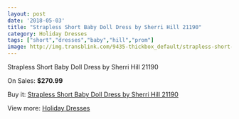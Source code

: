 ```yaml
---
layout: post
date: '2018-05-03'
title: "Strapless Short Baby Doll Dress by Sherri Hill 21190"
category: Holiday Dresses
tags: ["short","dresses","baby","hill","prom"]
image: http://img.transblink.com/9435-thickbox_default/strapless-short-baby-doll-dress-by-sherri-hill-21190.jpg
---
```

Strapless Short Baby Doll Dress by Sherri Hill 21190

On Sales: **$270.99**
<a href="https://www.transblink.com/en/holiday-dresses/3082-strapless-short-baby-doll-dress-by-sherri-hill-21190.html"><amp-img layout="responsive" width="600" height="600" src="//img.transblink.com/9435-thickbox_default/strapless-short-baby-doll-dress-by-sherri-hill-21190.jpg" alt="Strapless Short Baby Doll Dress by Sherri Hill 21190 0" /></a>
<a href="https://www.transblink.com/en/holiday-dresses/3082-strapless-short-baby-doll-dress-by-sherri-hill-21190.html"><amp-img layout="responsive" width="600" height="600" src="//img.transblink.com/9438-thickbox_default/strapless-short-baby-doll-dress-by-sherri-hill-21190.jpg" alt="Strapless Short Baby Doll Dress by Sherri Hill 21190 1" /></a>
<a href="https://www.transblink.com/en/holiday-dresses/3082-strapless-short-baby-doll-dress-by-sherri-hill-21190.html"><amp-img layout="responsive" width="600" height="600" src="//img.transblink.com/9437-thickbox_default/strapless-short-baby-doll-dress-by-sherri-hill-21190.jpg" alt="Strapless Short Baby Doll Dress by Sherri Hill 21190 2" /></a>
<a href="https://www.transblink.com/en/holiday-dresses/3082-strapless-short-baby-doll-dress-by-sherri-hill-21190.html"><amp-img layout="responsive" width="600" height="600" src="//img.transblink.com/9436-thickbox_default/strapless-short-baby-doll-dress-by-sherri-hill-21190.jpg" alt="Strapless Short Baby Doll Dress by Sherri Hill 21190 3" /></a>

Buy it: [Strapless Short Baby Doll Dress by Sherri Hill 21190](https://www.transblink.com/en/holiday-dresses/3082-strapless-short-baby-doll-dress-by-sherri-hill-21190.html "Strapless Short Baby Doll Dress by Sherri Hill 21190")

View more: [Holiday Dresses](https://www.transblink.com/en/8-holiday-dresses "Holiday Dresses")